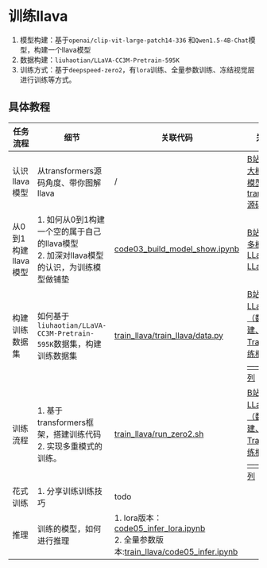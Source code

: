 # 训练llava

1. 模型构建：基于`openai/clip-vit-large-patch14-336` 和`Qwen1.5-4B-Chat`模型，构建一个llava模型
2. 数据构建：`liuhaotian/LLaVA-CC3M-Pretrain-595K`
3. 训练方式：基于`deepspeed-zero2`，有`lora`训练、全量参数训练、冻结视觉层进行训练等方式。

## 具体教程

| 任务流程          | 细节                                                        | 关联代码                                                                                                                                                                                                                                                                    | 关联视频                                                                                                                  |
|---------------|-----------------------------------------------------------|-------------------------------------------------------------------------------------------------------------------------------------------------------------------------------------------------------------------------------------------------------------------------|-----------------------------------------------------------------------------------------------------------------------|
| 认识llava模型     | 从transformers源码角度、带你图解llava                               | /                                                                                                                                                                                                                                                                       | [B站: 多模态大模型LLaVA模型讲解——transformers源码解读](https://www.bilibili.com/video/BV1nw4m1S7nZ/?spm_id_from=333.999.0.0)         |
| 从0到1构建llava模型 | 1. 如何从0到1构建一个空的属于自己的llava模型<br/>2. 加深对llava模型的认识，为训练模型做铺垫 | [code03_build_model_show.ipynb](https://github.com/yuanzhoulvpi2017/zero_nlp/blob/main/train_llava/code03_build_model_show.ipynb)                                                                                                                                       | [B站: 自定义多模态大模型LLaVA——LLaVA系列](https://www.bilibili.com/video/BV1GS411P74b/?spm_id_from=333.999.0.0)                   |
| 构建训练数据集       | 如何基于`liuhaotian/LLaVA-CC3M-Pretrain-595K`数据集，构建训练数据集      | [train_llava/train_llava/data.py](https://github.com/yuanzhoulvpi2017/zero_nlp/blob/main/train_llava/train_llava/data.py)                                                                                                                                               | [B站：训练LLaVA模型（数据集构建、基于Trainer的训练框架搭建）——LLaVA系列](https://www.bilibili.com/video/BV1Si421v7j1/?spm_id_from=333.999.0.0) |
| 训练流程          | 1. 基于transformers框架，搭建训练代码<br/>2. 实现多重模式的训练。              | [train_llava/run_zero2.sh](https://github.com/yuanzhoulvpi2017/zero_nlp/blob/main/train_llava/run_zero2.sh)                                                                                                                                                             | [B站：训练LLaVA模型（数据集构建、基于Trainer的训练框架搭建）——LLaVA系列](https://www.bilibili.com/video/BV1Si421v7j1/?spm_id_from=333.999.0.0) |
| 花式训练          | 1. 分享训练训练技巧                                               | todo                                                                                                                                                                                                                                                                    |                                                                                                                       |
| 推理            | 训练的模型，如何进行推理                                              | 1. lora版本： [code05_infer_lora.ipynb](https://github.com/yuanzhoulvpi2017/zero_nlp/blob/main/train_llava/code05_infer_lora.ipynb) <br/>2. 全量参数版本:[train_llava/code05_infer.ipynb](https://github.com/yuanzhoulvpi2017/zero_nlp/blob/main/train_llava/code05_infer.ipynb) |                                                                                                                       |




